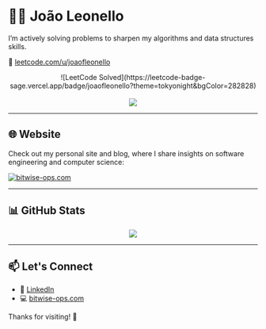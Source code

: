 # 👨‍💻 João Leonello

I’m actively solving problems to sharpen my algorithms and data structures skills.

🔗 [leetcode.com/u/joaofleonello](https://leetcode.com/u/joaofleonello)

<div align="center">
  ![LeetCode Solved](https://leetcode-badge-sage.vercel.app/badge/joaofleonello?theme=tokyonight&bgColor=282828)
  <br/><br/>
  <img src="https://leetcode-badge-showcase.vercel.app/api?username=joaofleonello&theme=tokyonight&border=border&animated=true" />
</div>

---

## 🌐 Website

Check out my personal site and blog, where I share insights on software engineering and computer science:

[![bitwise-ops.com](https://img.shields.io/badge/Visit-bitwise--ops.com-blue?style=for-the-badge&logo=google-chrome)](https://bitwise-ops.com)

---

## 📊 GitHub Stats

<div align="center">
  <img src="https://github-readme-stats.vercel.app/api/top-langs/?username=JoaoLeonello&layout=pie&theme=tokyonight" />
</div>

---

## 📫 Let's Connect

- 💼 [LinkedIn](https://www.linkedin.com/in/joaofleonello/)
- 💻 [bitwise-ops.com](https://bitwise-ops.com)

Thanks for visiting! 🚀
